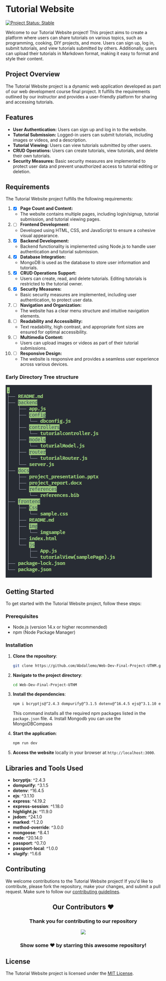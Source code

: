 # Tutorial Website

[![Project Status: Stable](https://img.shields.io/badge/Project%20Status-Stable-brightgreen)](https://github.com/Abdallemo/Web-Dev-Final-Project-UTHM)

Welcome to our Tutorial Website project! This project aims to create a platform where users can share tutorials on various topics, such as programming, cooking, DIY projects, and more. Users can sign up, log in, submit tutorials, and view tutorials submitted by others. Additionally, users can upload their tutorials in Markdown format, making it easy to format and style their content.

## Project Overview

The Tutorial Website project is a dynamic web application developed as part of our web development course final project. It fulfills the requirements outlined by our instructor and provides a user-friendly platform for sharing and accessing tutorials.

## Features

- **User Authentication:** Users can sign up and log in to the website.
- **Tutorial Submission:** Logged-in users can submit tutorials, including images or videos, and a description.
- **Tutorial Viewing:** Users can view tutorials submitted by other users.
- **CRUD Operations:** Users can create tutorials, view tutorials, and delete their own tutorials.
- **Security Measures:** Basic security measures are implemented to protect user data and prevent unauthorized access to tutorial editing or deletion.

## Requirements

The Tutorial Website project fulfills the following requirements:

1. - [x] **Page Count and Content:**
   - The website contains multiple pages, including login/signup, tutorial submission, and tutorial viewing pages.

2. - [ ] **Frontend Development:**
   - Developed using HTML, CSS, and JavaScript to ensure a cohesive visual appearance.

3. - [x] **Backend Development:**
   - Backend functionality is implemented using Node.js to handle user authentication and tutorial submission.

4. - [x] **Database Integration:**
   - MongoDB is used as the database to store user information and tutorials.

5. - [x] **CRUD Operations Support:**
   - Users can create, read, and delete tutorials. Editing tutorials is restricted to the tutorial owner.

6. - [x] **Security Measures:**
   - Basic security measures are implemented, including user authentication, to protect user data.

7. - [ ] **Navigation and Organization:**
   - The website has a clear menu structure and intuitive navigation elements.

8. - [ ] **Readability and Accessibility:**
   - Text readability, high contrast, and appropriate font sizes are ensured for optimal accessibility.

9. - [ ] **Multimedia Content:**
   - Users can upload images or videos as part of their tutorial submissions.

10. - [ ] **Responsive Design:**
    - The website is responsive and provides a seamless user experience across various devices.

### Early Directory Tree structure

<img src="https://github.com/Abdallemo/Web-Dev-Final-Project-UTHM/blob/main/readmeImags/dir_files_early_.png" >

## Getting Started

To get started with the Tutorial Website project, follow these steps:

### Prerequisites

- Node.js (version 14.x or higher recommended)
- npm (Node Package Manager)

### Installation

1. **Clone the repository**:

    ```sh
    git clone https://github.com/Abdallemo/Web-Dev-Final-Project-UTHM.git
    ```

2. **Navigate to the project directory**:

    ```sh
    cd Web-Dev-Final-Project-UTHM
    ```

3. **Install the dependencies**:

    ```sh
    npm i bcryptjs@^2.4.3 dompurify@^3.1.5 dotenv@^16.4.5 ejs@^3.1.10 express@^4.19.2 express-session@^1.18.0 highlight.js@^11.9.0 jsdom@^24.1.0 marked@^1.2.0 method-override@^3.0.0 mongoose@^8.4.1 node@^20.14.0 passport@^0.7.0 passport-local@^1.0.0 slugify@^1.6.6
    ```

    This command installs all the required npm packages listed in the `package.json` file.
   4. Install Mongodb you can use the MongoDBCompass 

5. **Start the application**:

    ```sh
    npm run dev
    ```

6. **Access the website** locally in your browser at `http://localhost:3000`.

## Libraries and Tools Used

- **bcryptjs**: ^2.4.3
- **dompurify**: ^3.1.5
- **dotenv**: ^16.4.5
- **ejs**: ^3.1.10
- **express**: ^4.19.2
- **express-session**: ^1.18.0
- **highlight.js**: ^11.9.0
- **jsdom**: ^24.1.0
- **marked**: ^1.2.0
- **method-override**: ^3.0.0
- **mongoose**: ^8.4.1
- **node**: ^20.14.0
- **passport**: ^0.7.0
- **passport-local**: ^1.0.0
- **slugify**: ^1.6.6

## Contributing

We welcome contributions to the Tutorial Website project! If you'd like to contribute, please fork the repository, make your changes, and submit a pull request. Make sure to follow our [contributing guidelines](CONTRIBUTING.md).

<div align="center">
  <h2>Our Contributors ❤️</h2>
  <h3>Thank you for contributing to our repository</h3>

<a href="https://github.com/Abdallemo/Web-Dev-Final-Project-UTHM/graphs/contributors">
<!-- it links to the "contributors" page of the Web-Dev-Final-Project-UTHM- repository. This page shows a graph of contributors and their contributions to the repository. -->
<img src="https://contributors-img.web.app/image?repo=Abdallemo/Web-Dev-Final-Project-UTHM" />

  </a>

### Show some ❤️ by starring this awesome repository!

</div>

## License

The Tutorial Website project is licensed under the [MIT License](LICENSE).
